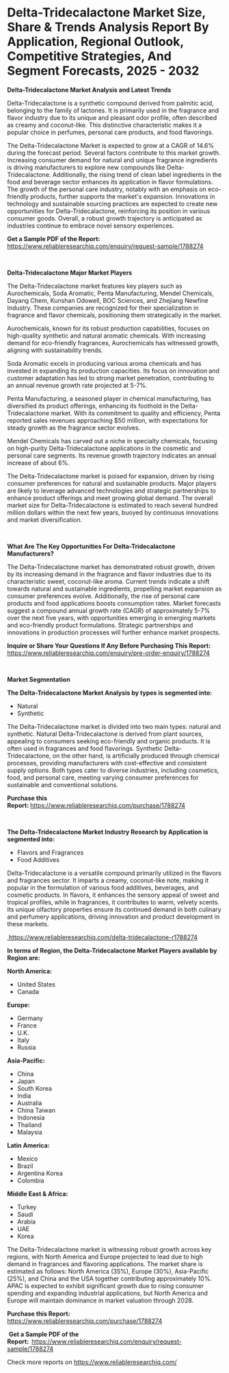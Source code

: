 <p><h1>Delta-Tridecalactone Market Size, Share & Trends Analysis Report By Application, Regional Outlook, Competitive Strategies, And Segment Forecasts, 2025 - 2032</h1></p><p><strong>Delta-Tridecalactone Market Analysis and Latest Trends</strong></p>
<p><p>Delta-Tridecalactone is a synthetic compound derived from palmitic acid, belonging to the family of lactones. It is primarily used in the fragrance and flavor industry due to its unique and pleasant odor profile, often described as creamy and coconut-like. This distinctive characteristic makes it a popular choice in perfumes, personal care products, and food flavorings.</p><p>The Delta-Tridecalactone Market is expected to grow at a CAGR of 14.6% during the forecast period. Several factors contribute to this market growth. Increasing consumer demand for natural and unique fragrance ingredients is driving manufacturers to explore new compounds like Delta-Tridecalactone. Additionally, the rising trend of clean label ingredients in the food and beverage sector enhances its application in flavor formulations. The growth of the personal care industry, notably with an emphasis on eco-friendly products, further supports the market's expansion. Innovations in technology and sustainable sourcing practices are expected to create new opportunities for Delta-Tridecalactone, reinforcing its position in various consumer goods. Overall, a robust growth trajectory is anticipated as industries continue to embrace novel sensory experiences.</p></p>
<p><strong>Get a Sample PDF of the Report:&nbsp;</strong> <a href="https://www.reliableresearchiq.com/enquiry/request-sample/1788274?utm_campaign=2212&utm_medium=2&utm_source=Github&utm_content=ia&utm_term=03042025&utm_id=delta-tridecalactone">https://www.reliableresearchiq.com/enquiry/request-sample/1788274</a></p>
<p>&nbsp;</p>
<p><strong>Delta-Tridecalactone Major Market Players</strong></p>
<p><p>The Delta-Tridecalactone market features key players such as Aurochemicals, Soda Aromatic, Penta Manufacturing, Mendel Chemicals, Dayang Chem, Kunshan Odowell, BOC Sciences, and Zhejiang Newfine Industry. These companies are recognized for their specialization in fragrance and flavor chemicals, positioning them strategically in the market. </p><p>Aurochemicals, known for its robust production capabilities, focuses on high-quality synthetic and natural aromatic chemicals. With increasing demand for eco-friendly fragrances, Aurochemicals has witnessed growth, aligning with sustainability trends. </p><p>Soda Aromatic excels in producing various aroma chemicals and has invested in expanding its production capacities. Its focus on innovation and customer adaptation has led to strong market penetration, contributing to an annual revenue growth rate projected at 5-7%.</p><p>Penta Manufacturing, a seasoned player in chemical manufacturing, has diversified its product offerings, enhancing its foothold in the Delta-Tridecalactone market. With its commitment to quality and efficiency, Penta reported sales revenues approaching $50 million, with expectations for steady growth as the fragrance sector evolves.</p><p>Mendel Chemicals has carved out a niche in specialty chemicals, focusing on high-purity Delta-Tridecalactone applications in the cosmetic and personal care segments. Its revenue growth trajectory indicates an annual increase of about 6%.</p><p>The Delta-Tridecalactone market is poised for expansion, driven by rising consumer preferences for natural and sustainable products. Major players are likely to leverage advanced technologies and strategic partnerships to enhance product offerings and meet growing global demand. The overall market size for Delta-Tridecalactone is estimated to reach several hundred million dollars within the next few years, buoyed by continuous innovations and market diversification.</p></p>
<p>&nbsp;</p>
<p><strong>What Are The Key Opportunities For Delta-Tridecalactone Manufacturers?</strong></p>
<p><p>The Delta-Tridecalactone market has demonstrated robust growth, driven by its increasing demand in the fragrance and flavor industries due to its characteristic sweet, coconut-like aroma. Current trends indicate a shift towards natural and sustainable ingredients, propelling market expansion as consumer preferences evolve. Additionally, the rise of personal care products and food applications boosts consumption rates. Market forecasts suggest a compound annual growth rate (CAGR) of approximately 5-7% over the next five years, with opportunities emerging in emerging markets and eco-friendly product formulations. Strategic partnerships and innovations in production processes will further enhance market prospects.</p></p>
<p><strong>Inquire or Share Your Questions If Any Before Purchasing This Report:</strong> <a href="https://www.reliableresearchiq.com/enquiry/pre-order-enquiry/1788274?utm_campaign=2212&utm_medium=2&utm_source=Github&utm_content=ia&utm_term=03042025&utm_id=delta-tridecalactone">https://www.reliableresearchiq.com/enquiry/pre-order-enquiry/1788274</a></p>
<p>&nbsp;</p>
<p><strong>Market Segmentation</strong></p>
<p><strong>The Delta-Tridecalactone Market Analysis by types is segmented into:</strong></p>
<p><ul><li>Natural</li><li>Synthetic</li></ul></p>
<p><p>The Delta-Tridecalactone market is divided into two main types: natural and synthetic. Natural Delta-Tridecalactone is derived from plant sources, appealing to consumers seeking eco-friendly and organic products. It is often used in fragrances and food flavorings. Synthetic Delta-Tridecalactone, on the other hand, is artificially produced through chemical processes, providing manufacturers with cost-effective and consistent supply options. Both types cater to diverse industries, including cosmetics, food, and personal care, meeting varying consumer preferences for sustainable and conventional solutions.</p></p>
<p><strong>Purchase this Report:&nbsp;</strong><a href="https://www.reliableresearchiq.com/purchase/1788274?utm_campaign=2212&utm_medium=2&utm_source=Github&utm_content=ia&utm_term=03042025&utm_id=delta-tridecalactone">https://www.reliableresearchiq.com/purchase/1788274</a></p>
<p>&nbsp;</p>
<p><strong>The Delta-Tridecalactone Market Industry Research by Application is segmented into:</strong></p>
<p><ul><li>Flavors and Fragrances</li><li>Food Additives</li></ul></p>
<p><p>Delta-Tridecalactone is a versatile compound primarily utilized in the flavors and fragrances sector. It imparts a creamy, coconut-like note, making it popular in the formulation of various food additives, beverages, and cosmetic products. In flavors, it enhances the sensory appeal of sweet and tropical profiles, while in fragrances, it contributes to warm, velvety scents. Its unique olfactory properties ensure its continued demand in both culinary and perfumery applications, driving innovation and product development in these markets.</p></p>
<p><a href="https://www.reliableresearchiq.com/delta-tridecalactone-r1788274?utm_campaign=2212&utm_medium=2&utm_source=Github&utm_content=ia&utm_term=03042025&utm_id=delta-tridecalactone">&nbsp;https://www.reliableresearchiq.com/delta-tridecalactone-r1788274</a></p>
<p><strong>In terms of Region, the Delta-Tridecalactone Market Players available by Region are:</strong></p>
<p>
    <p> <strong> North America: </strong>
        <ul>
            <li>United States</li>
            <li>Canada</li>
        </ul>
        </p> 
    <p> <strong> Europe: </strong>
        <ul>
            <li>Germany</li>
            <li>France</li>
            <li>U.K.</li>
            <li>Italy</li>
            <li>Russia</li>
        </ul>
        </p> 
    <p> <strong> Asia-Pacific: </strong>
        <ul>
            <li>China</li>
            <li>Japan</li>
            <li>South Korea</li>
            <li>India</li>
            <li>Australia</li>
            <li>China Taiwan</li>
            <li>Indonesia</li>
            <li>Thailand</li>
            <li>Malaysia</li>
        </ul>
        </p> 
    <p> <strong> Latin America: </strong>
        <ul>
            <li>Mexico</li>
            <li>Brazil</li>
            <li>Argentina Korea</li>
            <li>Colombia</li>
        </ul>
        </p> 
    <p> <strong> Middle East & Africa: </strong>
        <ul>
            <li>Turkey</li>
            <li>Saudi</li>
            <li>Arabia</li>
            <li>UAE</li>
            <li>Korea</li>
        </ul>
    </p>
    </p>
<p><p>The Delta-Tridecalactone market is witnessing robust growth across key regions, with North America and Europe projected to lead due to high demand in fragrances and flavoring applications. The market share is estimated as follows: North America (35%), Europe (30%), Asia-Pacific (25%), and China and the USA together contributing approximately 10%. APAC is expected to exhibit significant growth due to rising consumer spending and expanding industrial applications, but North America and Europe will maintain dominance in market valuation through 2028.</p></p>
<p><strong>Purchase this Report: </strong><a href="https://www.reliableresearchiq.com/purchase/1788274?utm_campaign=2212&utm_medium=2&utm_source=Github&utm_content=ia&utm_term=03042025&utm_id=delta-tridecalactone">https://www.reliableresearchiq.com/purchase/1788274</a></p>
<p>&nbsp;<strong>Get a Sample PDF of the Report:&nbsp;&nbsp;</strong><a href="https://www.reliableresearchiq.com/enquiry/request-sample/1788274?utm_campaign=2212&utm_medium=2&utm_source=Github&utm_content=ia&utm_term=03042025&utm_id=delta-tridecalactone">https://www.reliableresearchiq.com/enquiry/request-sample/1788274</a></p>
<p><strong></strong></p>
<p>Check more reports on <a href="https://www.reliableresearchiq.com/?utm_campaign=2212&utm_medium=2&utm_source=Github&utm_content=ia&utm_term=03042025&utm_id=delta-tridecalactone">https://www.reliableresearchiq.com/</a></p>